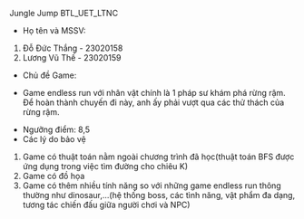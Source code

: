 Jungle Jump
BTL_UET_LTNC

* Họ tên và MSSV:
1. Đỗ Đức Thắng - 23020158
2. Lương Vũ Thế - 23020159

* Chủ đề Game:
- Game endless run với nhân vật chính là 1 pháp sư khám phá rừng rậm. Để hoàn thành chuyến đi này, anh ấy phải vượt qua các thử thách của rừng rậm.
* Ngưỡng điểm: 8,5
* Các lý do bảo vệ
1. Game có thuật toán nằm ngoài chương trình đã học(thuật toán BFS được ứng dụng trong việc tìm đường cho chiêu K)
2. Game có đồ họa
3. Game có thêm nhiều tính năng so với những game endless run thông thường như dinosaur,...(hệ thống boss, các tình năng, vật phẩm đa dạng, tương tác chiến đấu giữa người chơi và NPC)